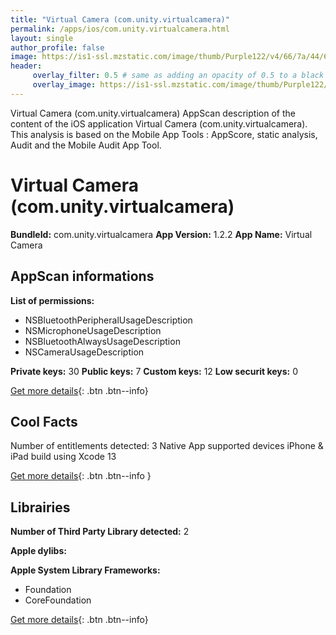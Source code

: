 ```yaml
---
title: "Virtual Camera (com.unity.virtualcamera)"
permalink: /apps/ios/com.unity.virtualcamera.html
layout: single
author_profile: false
image: https://is1-ssl.mzstatic.com/image/thumb/Purple122/v4/66/7a/44/667a4403-6623-e8d5-eff7-6105b85444f4/AppIcon-1x_U007emarketing-0-7-0-85-220.png/512x512bb.jpg
header: 
     overlay_filter: 0.5 # same as adding an opacity of 0.5 to a black background
     overlay_image: https://is1-ssl.mzstatic.com/image/thumb/Purple122/v4/66/7a/44/667a4403-6623-e8d5-eff7-6105b85444f4/AppIcon-1x_U007emarketing-0-7-0-85-220.png/512x512bb.jpg
---
```

Virtual Camera (com.unity.virtualcamera) AppScan description of the content of the iOS application Virtual Camera (com.unity.virtualcamera). This analysis is based on the Mobile App Tools : AppScore, static analysis, Audit and the Mobile Audit App Tool.

# Virtual Camera (com.unity.virtualcamera)

**BundleId:** com.unity.virtualcamera
**App Version:** 1.2.2
**App Name:** Virtual Camera


## AppScan informations 

**List of permissions:** 
- NSBluetoothPeripheralUsageDescription
- NSMicrophoneUsageDescription
- NSBluetoothAlwaysUsageDescription
- NSCameraUsageDescription
  
  
**Private keys:** 30
**Public keys:** 7
**Custom keys:** 12
**Low securit keys:** 0
  
[Get more details](/pricing.html){: .btn .btn--info}

## Cool Facts

Number of entitlements detected: 3
Native App
supported devices iPhone & iPad
build using Xcode 13
  
[Get more details](/pricing.html){: .btn .btn--info }

## Librairies 
**Number of Third Party Library detected:** 2


**Apple dylibs:**


**Apple System Library Frameworks:**
- Foundation
- CoreFoundation


  
[Get more details](/pricing.html){: .btn .btn--info}

